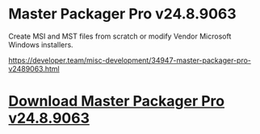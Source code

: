 # Master Packager Pro v24.8.9063
 
Create MSI and MST files from scratch or modify Vendor Microsoft Windows installers.
 
https://developer.team/misc-development/34947-master-packager-pro-v2489063.html

# [Download Master Packager Pro v24.8.9063](https://developer.team/misc-development/34947-master-packager-pro-v2489063.html)
